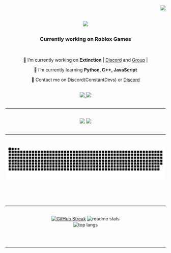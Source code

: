 <img align="right" src="https://visitor-badge.laobi.icu/badge?page_id=ConstantDevs.ConstantDevs" />

<h1 align="center">
    <img src="https://readme-typing-svg.demolab.com?font=Archivo+Black&size=25&duration=4000&pause=1&color=6A2DFF&center=true&random=false&width=435&lines=ConstantDevs;Lua+Developer" />

</h1>

<h3 align="center">Currently working on Roblox Games</h3>

<br/>

<div align="center">
 
 🧟 I’m currently working on **Extinction** | [Discord](https://discord.gg/PgHvPkDzUS) and [Group](https://www.roblox.com/groups/5955799/DevilGames#!/about) |
 
 🌱 I’m currently learning **Python, C++, JavaScript**

💬 Contact me on Discord(ConstantDevs) or [Discord](https://discord.gg/PgHvPkDzUS)


 </div>
  
<br/>

<div align="center"> 
  <a href="mailto:constant.suchet@gmail.com">
    <img src="https://img.shields.io/badge/Gmail-333333?style=for-the-badge&logo=gmail&logoColor=red" />
  </a>
  <a href="https://linkedin.com/in/constant-such-2851b52a1" target="_blank">
    <img src="https://img.shields.io/badge/LinkedIn-0077B5?style=for-the-badge&logo=linkedin&logoColor=white" target="_blank" />
  </a>
</div>
<br/>

 <hr/> 


<br/>
<div align="center">
    <img src="https://skillicons.dev/icons?i=git,vscode,github,idea,eclipse" />
    <img src="https://skillicons.dev/icons?i=lua,py,cpp,cs,java" /><br>
</div>

<br/>
<hr/>


<div align="center">

  <br>
  <img alt="snake eating my contributions" src="https://raw.githubusercontent.com/ConstantDevs/ConstantDevs/output/github-contribution-grid-snake.svg" />
  
  <br/><br/><br/>
</div>

<hr/>


<br>
<div align=center>
  <a href="https://git.io/streak-stats"><img src="https://streak-stats.demolab.com?user=ConstantDevs&theme=shadow-purple&date_format=M%20j%5B%2C%20Y%5D&mode=weekly" alt="GitHub Streak" /></a>
  <img width=390 src="https://github-readme-stats.vercel.app/api?username=ConstantDevs&theme=midnight-purple&show_icons=true" alt="readme stats" />
  <br/>
  <img width=325 align="center" src="https://github-readme-stats.vercel.app/api/top-langs/?username=ConstantDevs&hide=HTML&langs_count=8&layout=compact&theme=midnight_purple&border_radius=10&size_weight=0.5&count_weight=0.5&exclude_repo=github-readme-stats" alt="top langs" />
</div>

<br/><br/>

<hr/>


